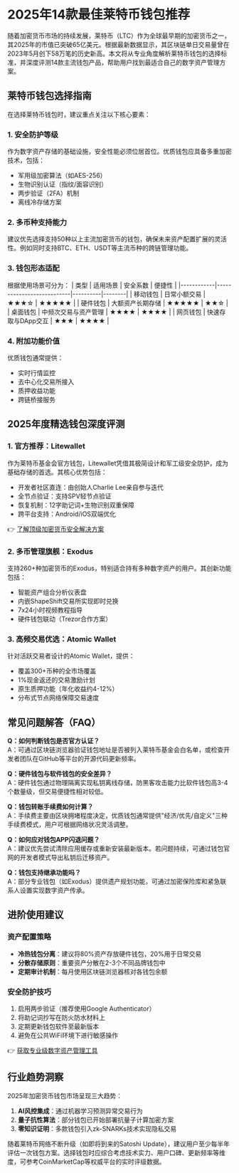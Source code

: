 # 2025年14款最佳莱特币钱包推荐

随着加密货币市场的持续发展，莱特币（LTC）作为全球最早期的加密货币之一，其2025年的市值已突破65亿美元。根据最新数据显示，其区块链单日交易量曾在2023年5月创下58万笔的历史新高。本文将从专业角度解析莱特币钱包的选择标准，并深度评测14款主流钱包产品，帮助用户找到最适合自己的数字资产管理方案。

## 莱特币钱包选择指南

在选择莱特币钱包时，建议重点关注以下核心要素：

### 1. 安全防护等级
作为数字资产存储的基础设施，安全性能必须位居首位。优质钱包应具备多重加密技术，包括：
- 军用级加密算法（如AES-256）
- 生物识别认证（指纹/面容识别）
- 两步验证（2FA）机制
- 离线冷存储方案

### 2. 多币种支持能力
建议优先选择支持50种以上主流加密货币的钱包，确保未来资产配置扩展的灵活性。例如同时支持BTC、ETH、USDT等主流币种的跨链管理功能。

### 3. 钱包形态适配
根据使用场景可分为：
| 类型       | 适用场景                  | 安全系数 | 便捷性 |
|------------|---------------------------|----------|--------|
| 移动钱包   | 日常小额交易              | ★★★☆     | ★★★★★  |
| 硬件钱包   | 大额资产长期存储          | ★★★★★    | ★★☆    |
| 桌面钱包   | 中频次交易与资产管理      | ★★★★     | ★★★★   |
| 网页钱包   | 快速存取与DApp交互        | ★★★      | ★★★★   |

### 4. 附加功能价值
优质钱包通常提供：
- 实时行情监控
- 去中心化交易所接入
- 质押收益功能
- 跨链桥接服务

## 2025年度精选钱包深度评测

### 1. 官方推荐：Litewallet
作为莱特币基金会官方钱包，Litewallet凭借其极简设计和军工级安全防护，成为基础存储的首选。其核心优势包括：
- 开发者社区直连：由创始人Charlie Lee亲自参与迭代
- 全节点验证：支持SPV轻节点验证
- 恢复机制：12字助记词+生物识别双重保障
- 跨平台支持：Android/iOS双端优化

👉 [了解顶级加密货币安全解决方案](https://bit.ly/okx_welcome)

### 2. 多币管理旗舰：Exodus
支持260+种加密货币的Exodus，特别适合持有多种数字资产的用户。其创新功能包括：
- 智能资产组合分析仪表盘
- 内嵌ShapeShift交易所实现即时兑换
- 7x24小时视频教程指导
- 硬件钱包联动（Trezor合作方案）

### 3. 高频交易优选：Atomic Wallet
针对活跃交易者设计的Atomic Wallet，提供：
- 覆盖300+币种的全市场覆盖
- 1%现金返还的交易激励计划
- 原生质押功能（年化收益约4-12%）
- 分布式节点网络保障交易速度

## 常见问题解答（FAQ）

**Q：如何判断钱包是否官方认证？**  
A：可通过区块链浏览器验证钱包地址是否被列入莱特币基金会白名单，或检查开发者团队在GitHub等平台的开源代码更新频率。

**Q：硬件钱包与软件钱包的安全差异？**  
A：硬件钱包通过物理隔离实现私钥离线存储，防黑客攻击能力比软件钱包高3-4个数量级，但交易便捷性相对较低。

**Q：钱包转账手续费如何计算？**  
A：手续费主要由区块拥堵程度决定，优质钱包通常提供"经济/优先/自定义"三种手续费模式，用户可根据网络状况灵活调整。

**Q：如何应对钱包APP闪退问题？**  
A：建议优先尝试清除应用缓存或重新安装最新版本。若问题持续，可通过钱包官网的开发者模式导出私钥后迁移资产。

**Q：钱包支持继承功能吗？**  
A：部分专业钱包（如Exodus）提供遗产规划功能，可通过加密保险库和紧急联系人设置实现数字资产传承。

## 进阶使用建议

### 资产配置策略
- **冷热钱包分离**：建议将80%资产存放硬件钱包，20%用于日常交易
- **分散存储原则**：重要资产分散在2-3个不同品牌钱包中
- **定期审计机制**：每月使用区块链浏览器核对各钱包余额

### 安全防护技巧
1. 启用两步验证（推荐使用Google Authenticator）
2. 将助记词抄写在防火防水材料上
3. 定期更新钱包软件至最新版本
4. 避免在公共WiFi环境下进行敏感操作

👉 [获取专业级数字资产管理工具](https://bit.ly/okx_welcome)

## 行业趋势洞察

2025年加密货币钱包市场呈现三大趋势：
1. **AI风控集成**：通过机器学习预测异常交易行为
2. **量子抗性算法**：部分钱包已开始部署抗量子计算加密方案
3. **零知识证明**：多款钱包引入zk-SNARKs技术实现隐私交易

随着莱特币网络不断升级（如即将到来的Satoshi Update），建议用户至少每半年评估一次钱包方案。选择钱包时应综合考虑技术实力、用户口碑、更新频率等维度，可参考CoinMarketCap等权威平台的实时评级数据。
